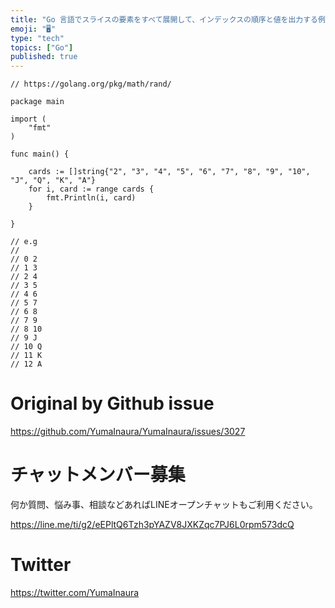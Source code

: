 ```yaml
---
title: "Go 言語でスライスの要素をすべて展開して、インデックスの順序と値を出力する例 ( #go foreach slice all elemen"
emoji: "🖥"
type: "tech"
topics: ["Go"]
published: true
---
```


```golang
// https://golang.org/pkg/math/rand/

package main

import (
	"fmt"
)

func main() {

	cards := []string{"2", "3", "4", "5", "6", "7", "8", "9", "10", "J", "Q", "K", "A"}
	for i, card := range cards {
		fmt.Println(i, card)
	}

}

// e.g
//
// 0 2
// 1 3
// 2 4
// 3 5
// 4 6
// 5 7
// 6 8
// 7 9
// 8 10
// 9 J
// 10 Q
// 11 K
// 12 A

```

# Original by Github issue

https://github.com/YumaInaura/YumaInaura/issues/3027








<!-- Update From Qiita API -->

# チャットメンバー募集


何か質問、悩み事、相談などあればLINEオープンチャットもご利用ください。

https://line.me/ti/g2/eEPltQ6Tzh3pYAZV8JXKZqc7PJ6L0rpm573dcQ





# Twitter


https://twitter.com/YumaInaura


<!-- Update From Qiita API -->


